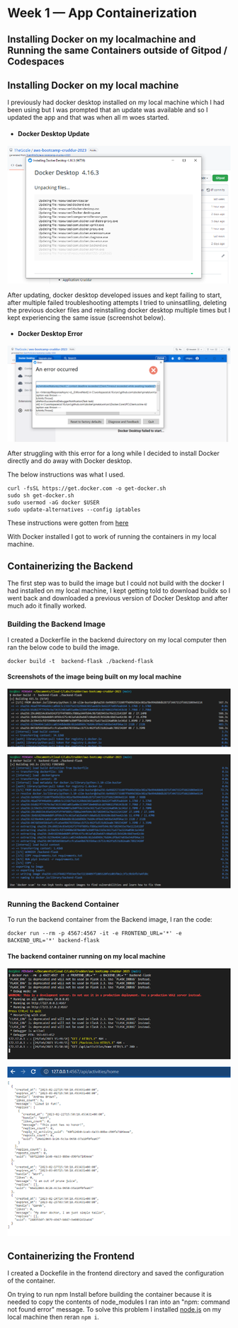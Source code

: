 # Week 1 — App Containerization

## Installing Docker on my localmachine and Running the same Containers outside of Gitpod / Codespaces

## Installing Docker on my local machine

I previously had docker desktop installed on my local machine which I had been using but I was prompted that an update was available and so I updated the app and that was when all m woes started. 

- #### Docker Desktop Update
![Docker Desktop Update](./imgs/DDsktp.png "Docker Desktop")

After updating, docker desktop developed issues and kept failing to start, after multiple failed troubleshooting attempts I tried to uninsatlling, deleting the previous docker files and reinstalling docker desktop multiple times but I kept experiencing the same issue (screenshot below).

- #### Docker Desktop Error
![Docker Desktop Error](./imgs/DDsktpError.png "Docker Error")

After struggling with this error for a long while I decided to install Docker directly and do away with Docker desktop.

The below instructions was what I used.

```
curl -fsSL https://get.docker.com -o get-docker.sh
sudo sh get-docker.sh
sudo usermod -aG docker $USER
sudo update-alternatives --config iptables
```

These instructions were gotten from [here](https://nickjanetakis.com/blog/install-docker-in-wsl-2-without-docker-desktop#:~:text=Since%20we're%20installing%20Docker,Docker%20adds%20to%20WSL%202.)

With Docker installed I got to work of running the containers in my local machine.

## Containerizing the Backend

The first step was to build the image but I could not build with the docker I had installed on my local machine, I kept getting told to download buildx so I went back and downloaded a previous version of Docker Desktop and after much ado it finally worked.

### Building the Backend Image

I created a Dockerfile in the backend duirectory on my local computer then ran the below code to build the image.

```
docker build -t  backend-flask ./backend-flask
```

#### Screenshots of the image being built on my local machine

![Image being built](./imgs/DckBuild.png "Docker Error")

![Backend Build complete](./imgs/ImageBuilt.png "Backend build complete")

### Running the Backend Container

To run the backend container from the Backend image, I ran the code:

```
docker run --rm -p 4567:4567 -it -e FRONTEND_URL='*' -e BACKEND_URL='*' backend-flask
```
#### The backend container running on my local machine

![Container running CLI](./imgs/rCli.png "Container running CLI")

![Container running browser](./imgs/wk1-otsdgp.png)

## Containerizing the Frontend

I created a Dockefile in the frontend directory and saved the configuration of the container.

On trying to run npm Install before building the container because it is needed to copy the contents of node_modules I ran into an "npm: command not found error" message. To solve this problem I installed [node.js](https://nodejs.org/en/download/) on my local machine then reran `npm i`.
